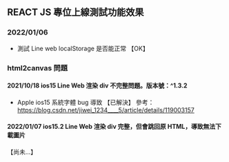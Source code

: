 ## REACT JS 專位上線測試功能效果
### 2022/01/06
- 測試 Line web localStorage 是否能正常 【OK】
### html2canvas 問題
#### 2021/10/18 ios15 Line Web 渲染 div 不完整問題。版本號：^1.3.2
 - Apple ios15 系統字體 bug 導致 【已解決】 參考：https://blog.csdn.net/jiwei_1234____5/article/details/119003157
#### 2022/01/07 ios15.2 Line Web 渲染 div 完整，但會跳回原 HTML，導致無法下載圖片
【尚未...】
